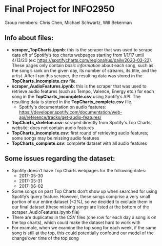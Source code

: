 # Final Project for INFO2950
Group members: Chris Chen, Michael Schwartz, Will Bekerman


## Info about files:

* __scraper_TopCharts.ipynb__: this is the scraper that was used to scrape data off of Spotify’s top charts webpages starting from 1/1/17 until 4/13/20 (ex: https://spotifycharts.com/regional/us/daily/2020-03-22). These pages only contain *basic information* about each song, such as the song’s rank on the given day, its number of streams, its title, and the artist. After I ran this scraper, the resulting data was stored in the __TopCharts_incomplete.csv__ file.
* __scraper_AudioFeatures.ipynb__: this is the scraper that was used to retrieve audio features (such as Tempo, Valence, Energy etc.) for each song in the __TopCharts_incomplete.csv__ using Spotify’s API. The resulting data is stored in the __TopCharts_complete.csv__ file.
  * Spotify's documentation on audio features: https://developer.spotify.com/documentation/web-api/reference/tracks/get-audio-features/ 
* __TopCharts_skeleton.csv__: scraped directly from Spotify's Top Charts website; does not contain audio features
* __TopCharts_incomplete.csv__: first round of retrieving audio features; some songs may be missing audio features
* __TopCharts_complete.csv__: complete dataset with all audio features

## Some issues regarding the dataset:
* Spotify doesn’t have Top Charts webpages for the following dates:
  * 2017-05-30
  * 2017-05-31
  * 2017-06-02
* Some songs on past Top Charts don’t show up when searched for using Spotify’s query feature. However, these songs comprise a very small portion of our entire dataset (<2%), so we decided to exclude them in our final dataset (these missing songs are listed at the bottom of the scraper_AudioFeatures.ipynb file)
* There are duplicates in the CSV files (one row for each day a song is on the top charts), which could make the dataset hard to work with
* For example, when we examine the top song for each week, if the same song is still at the top, this could potentially confound our model of the change over time of the top song

